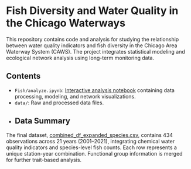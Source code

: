 # Fish Diversity and Water Quality in the Chicago Waterways

This repository contains code and analysis for studying the relationship between water quality indicators and fish diversity in the Chicago Area Waterway System (CAWS). The project integrates statistical modeling and ecological network analysis using long-term monitoring data.

## Contents

- `Fish/analyze.ipynb`: [Interactive analysis notebook](/analyze.ipynb) containing data processing, modeling, and network visualizations.
- `data/`: Raw and processed data files.
- ## Data Summary

The final dataset, [combined_df_expanded_species.csv](/combined_df_expanded_species.csv), contains 434 observations across 21 years (2001–2021), integrating chemical water quality indicators and species-level fish counts. Each row represents a unique station-year combination. Functional group information is merged for further trait-based analysis.

